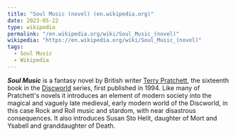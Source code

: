 ```yaml
---
title: "Soul Music (novel) (en.wikipedia.org)"
date: 2023-05-22
type: wikipedia
permalink: "/en.wikipedia.org/wiki/Soul_Music_(novel)"
wikipedia: "https://en.wikipedia.org/wiki/Soul_Music_(novel)"
tags:
  - Soul Music
  - Wikipedia
---
```

***Soul Music*** is a fantasy novel by British writer [Terry Pratchett](/en.wikipedia.org/wiki/Terry_Pratchett), the sixteenth book in the [Discworld](/en.wikipedia.org/wiki/Discworld) series, first published in 1994. Like many of Pratchett's novels it introduces an element of modern society into the magical and vaguely late medieval, early modern world of the Discworld, in this case Rock and Roll music and stardom, with near disastrous consequences. It also introduces Susan Sto Helit, daughter of Mort and Ysabell and granddaughter of Death.